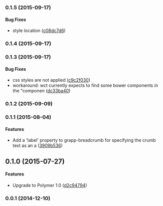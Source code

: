 <a name="0.1.5"></a>
### 0.1.5 (2015-09-17)


#### Bug Fixes

* style location ([c08dc7d6](http://github.com/grappendorf/grapp-breadcrumbs/commit/c08dc7d67218dd9eaffea559d50aad8693c79951))


<a name="0.1.4"></a>
### 0.1.4 (2015-09-17)


<a name="0.1.3"></a>
### 0.1.3 (2015-09-17)


#### Bug Fixes

* css styles are not applied ([c9c2f030](http://github.com/grappendorf/grapp-breadcrumbs/commit/c9c2f030d6b5118b18894c88b7b995cdf5d180b5))
* workaround: wct currently expects to find some bower components in the "componen ([dc33ba40](http://github.com/grappendorf/grapp-breadcrumbs/commit/dc33ba402be2d56a08f1f4a351e3bcfd0dfb481f))


<a name="0.1.2"></a>
### 0.1.2 (2015-09-09)


<a name="0.1.1"></a>
### 0.1.1 (2015-08-04)


#### Features

* Add a 'label' property to grapp-breadcrumb for specifying the crumb text as an a ([3909b536](http://github.com/grappendorf/grapp-breadcrumbs/commit/3909b5367e6a86a4069158dca019f44604e16625))


<a name="0.1.0"></a>
## 0.1.0 (2015-07-27)


#### Features

* Upgrade to Polymer 1.0 ([d2c94794](http://github.com/grappendorf/grapp-breadcrumbs/commit/d2c94794ba12bdcb03eedd704dca150c1b603432))


<a name="0.0.1"></a>
### 0.0.1 (2014-12-10)


